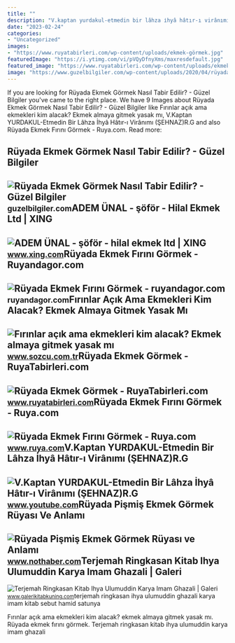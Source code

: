 ```yaml
---
title: ""
description: "V.kaptan yurdakul-etmedin bir lâhza i̇hyâ hâtır-ı virânımı (şehnaz)r.g"
date: "2023-02-24"
categories:
- "Uncategorized"
images:
- "https://www.ruyatabirleri.com/wp-content/uploads/ekmek-görmek.jpg"
featuredImage: "https://i.ytimg.com/vi/pVQyDfnyXms/maxresdefault.jpg"
featured_image: "https://www.ruyatabirleri.com/wp-content/uploads/ekmek-görmek.jpg"
image: "https://www.guzelbilgiler.com/wp-content/uploads/2020/04/rüyada-ekmek-görmek.png"
---
```


If you are looking for Rüyada Ekmek Görmek Nasıl Tabir Edilir? - Güzel Bilgiler you've came to the right place. We have 9 Images about Rüyada Ekmek Görmek Nasıl Tabir Edilir? - Güzel Bilgiler like Fırınlar açık ama ekmekleri kim alacak? Ekmek almaya gitmek yasak mı, V.Kaptan YURDAKUL-Etmedin Bir Lâhza İhyâ Hâtır-ı Virânımı (ŞEHNAZ)R.G and also Rüyada Ekmek Fırını Görmek - Ruya.com. Read more:

Rüyada Ekmek Görmek Nasıl Tabir Edilir? - Güzel Bilgiler
--------------------------------------------------------

 ![Rüyada Ekmek Görmek Nasıl Tabir Edilir? - Güzel Bilgiler](https://www.guzelbilgiler.com/wp-content/uploads/2020/04/rüyada-ekmek-görmek.png) <small>guzelbilgiler.com</small>ADEM ÜNAL - şöför - Hilal Ekmek Ltd | XING
------------------------------------------

 ![ADEM ÜNAL - şöför - hilal ekmek ltd | XING](https://profile-images.xing.com/images/50d162900d4917c9d015870212d7f3b1-2/adem-ünal.1024x1024.jpg) <small>www.xing.com</small>Rüyada Ekmek Fırını Görmek - Ruyandagor.com
-------------------------------------------

 ![Rüyada Ekmek Fırını Görmek - ruyandagor.com](https://images.ruyandagor.com/2017/04/ekmek-firini-gormek-2317.jpg) <small>ruyandagor.com</small>Fırınlar Açık Ama Ekmekleri Kim Alacak? Ekmek Almaya Gitmek Yasak Mı
--------------------------------------------------------------------

 ![Fırınlar açık ama ekmekleri kim alacak? Ekmek almaya gitmek yasak mı](https://i.sozcu.com.tr/wp-content/uploads/2020/04/10/iecrop/ekmek-firin-dha_16_9_1586550436.jpg?v=5740225) <small>www.sozcu.com.tr</small>Rüyada Ekmek Görmek - RuyaTabirleri.com
---------------------------------------

 ![Rüyada Ekmek Görmek - RuyaTabirleri.com](https://www.ruyatabirleri.com/wp-content/uploads/ekmek-görmek.jpg) <small>www.ruyatabirleri.com</small>Rüyada Ekmek Fırını Görmek - Ruya.com
-------------------------------------

 ![Rüyada Ekmek Fırını Görmek - Ruya.com](https://www.ruya.com/wp-content/uploads/rüyada-ekmek-fırını.jpg) <small>www.ruya.com</small>V.Kaptan YURDAKUL-Etmedin Bir Lâhza İhyâ Hâtır-ı Virânımı (ŞEHNAZ)R.G
---------------------------------------------------------------------

 ![V.Kaptan YURDAKUL-Etmedin Bir Lâhza İhyâ Hâtır-ı Virânımı (ŞEHNAZ)R.G](https://i.ytimg.com/vi/pVQyDfnyXms/maxresdefault.jpg) <small>www.youtube.com</small>Rüyada Pişmiş Ekmek Görmek Rüyası Ve Anlamı
-------------------------------------------

 ![Rüyada Pişmiş Ekmek Görmek Rüyası ve Anlamı](https://i.nothaber.com/storage/files/images/2021/10/29/ruyada-pismis-tavuk-eti-gormek-ne-demek-617bf8f62726b.jpg) <small>www.nothaber.com</small>Terjemah Ringkasan Kitab Ihya Ulumuddin Karya Imam Ghazali | Galeri
-------------------------------------------------------------------

 ![Terjemah Ringkasan Kitab Ihya Ulumuddin Karya Imam Ghazali | Galeri](https://1.bp.blogspot.com/-o91nz8cgirs/X_CW_W9uR6I/AAAAAAAALrQ/g8B7FLc3bN885StLKW2P1lR8zDNHG18vwCLcBGAsYHQ/s516/terjemah-ringkasan-ihya-ulumuddin-pdf.png) <small>www.galerikitabkuning.com</small>terjemah ringkasan ihya ulumuddin ghazali karya imam kitab sebut hamid satunya

Fırınlar açık ama ekmekleri kim alacak? ekmek almaya gitmek yasak mı. Rüyada ekmek fırını görmek. Terjemah ringkasan kitab ihya ulumuddin karya imam ghazali
